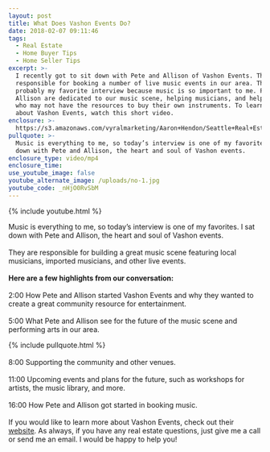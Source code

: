 ```yaml
---
layout: post
title: What Does Vashon Events Do?
date: 2018-02-07 09:11:46
tags:
  - Real Estate
  - Home Buyer Tips
  - Home Seller Tips
excerpt: >-
  I recently got to sit down with Pete and Allison of Vashon Events. They are
  responsible for booking a number of live music events in our area. This is
  probably my favorite interview because music is so important to me. Pete and
  Allison are dedicated to our music scene, helping musicians, and helping those
  who may not have the resources to buy their own instruments. To learn more
  about Vashon Events, watch this short video.
enclosure: >-
  https://s3.amazonaws.com/vyralmarketing/Aaron+Hendon/Seattle+Real+Estate+Agent-+Interview+with+Vashon+Music.mp4
pullquote: >-
  Music is everything to me, so today’s interview is one of my favorites. I sat
  down with Pete and Allison, the heart and soul of Vashon events.
enclosure_type: video/mp4
enclosure_time:
use_youtube_image: false
youtube_alternate_image: /uploads/no-1.jpg
youtube_code: _nHjO0RvSbM
---
```



{% include youtube.html %}

Music is everything to me, so today’s interview is one of my favorites. I sat down with Pete and Allison, the heart and soul of Vashon events.<br><br>They are responsible for building a great music scene featuring local musicians, imported musicians, and other live events.<br><br>**Here are a few highlights from our conversation:**<br><br>2:00 How Pete and Allison started Vashon Events and why they wanted to create a great community resource for entertainment.<br><br>5:00 What Pete and Allison see for the future of the music scene and performing arts in our area.

{% include pullquote.html %}<br><br>8:00 Supporting the community and other venues.<br><br>11:00 Upcoming events and plans for the future, such as workshops for artists, the music library, and more.<br><br>16:00 How Pete and Allison got started in booking music.<br><br>If you would like to learn more about Vashon Events, check out their [website](http://www.vashonevents.com/). As always, if you have any real estate questions, just give me a call or send me an email. I would be happy to help you!